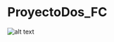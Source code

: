 # ProyectoDos_FC

![alt text](https://raw.githubusercontent.com/AlejandroEndo/ProyectoDos_FC/data/result/ss.jpg)
